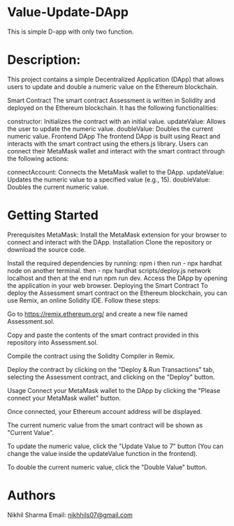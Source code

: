 # Value-Update-DApp
This is simple D-app with only two function.

# Description: 
This project contains a simple Decentralized Application (DApp) that allows users to update and double a numeric value on the Ethereum blockchain.

Smart Contract
The smart contract Assessment is written in Solidity and deployed on the Ethereum blockchain. It has the following functionalities:

constructor: Initializes the contract with an initial value.
updateValue: Allows the user to update the numeric value.
doubleValue: Doubles the current numeric value.
Frontend DApp
The frontend DApp is built using React and interacts with the smart contract using the ethers.js library. Users can connect their MetaMask wallet and interact with the smart contract through the following actions:

connectAccount: Connects the MetaMask wallet to the DApp.
updateValue: Updates the numeric value to a specified value (e.g., 15).
doubleValue: Doubles the current numeric value.
# Getting Started
Prerequisites
MetaMask: Install the MetaMask extension for your browser to connect and interact with the DApp.
Installation
Clone the repository or download the source code.

Install the required dependencies by running:
npm i
then run - npx hardhat node on another terminal.
then - npx hardhat scripts/deploy.js network localhost
and then at the end run npm run dev.
Access the DApp by opening the application in your web browser.
Deploying the Smart Contract
To deploy the Assessment smart contract on the Ethereum blockchain, you can use Remix, an online Solidity IDE. Follow these steps:

Go to https://remix.ethereum.org/ and create a new file named Assessment.sol.

Copy and paste the contents of the smart contract provided in this repository into Assessment.sol.

Compile the contract using the Solidity Compiler in Remix.

Deploy the contract by clicking on the "Deploy & Run Transactions" tab, selecting the Assessment contract, and clicking on the "Deploy" button.

Usage
Connect your MetaMask wallet to the DApp by clicking the "Please connect your MetaMask wallet" button.

Once connected, your Ethereum account address will be displayed.

The current numeric value from the smart contract will be shown as "Current Value".

To update the numeric value, click the "Update Value to 7" button (You can change the value inside the updateValue function in the frontend).

To double the current numeric value, click the "Double Value" button.

# Authors
Nikhil Sharma
Email: nikhhils07@gmail.com
